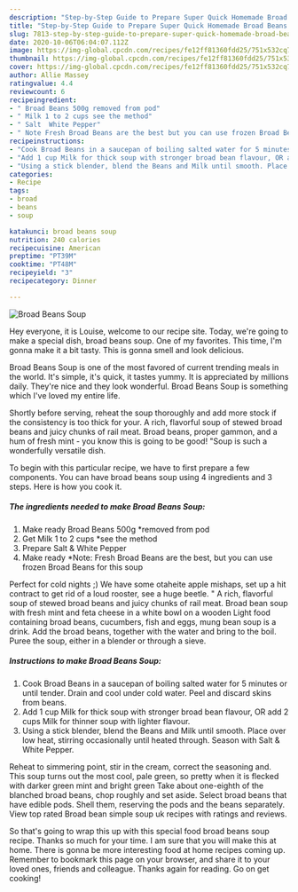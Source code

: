 ```yaml
---
description: "Step-by-Step Guide to Prepare Super Quick Homemade Broad Beans Soup"
title: "Step-by-Step Guide to Prepare Super Quick Homemade Broad Beans Soup"
slug: 7813-step-by-step-guide-to-prepare-super-quick-homemade-broad-beans-soup
date: 2020-10-06T06:04:07.112Z
image: https://img-global.cpcdn.com/recipes/fe12ff81360fdd25/751x532cq70/broad-beans-soup-recipe-main-photo.jpg
thumbnail: https://img-global.cpcdn.com/recipes/fe12ff81360fdd25/751x532cq70/broad-beans-soup-recipe-main-photo.jpg
cover: https://img-global.cpcdn.com/recipes/fe12ff81360fdd25/751x532cq70/broad-beans-soup-recipe-main-photo.jpg
author: Allie Massey
ratingvalue: 4.4
reviewcount: 6
recipeingredient:
- " Broad Beans 500g removed from pod"
- " Milk 1 to 2 cups see the method"
- " Salt  White Pepper"
- " Note Fresh Broad Beans are the best but you can use frozen Broad Beans for this soup"
recipeinstructions:
- "Cook Broad Beans in a saucepan of boiling salted water for 5 minutes or until tender. Drain and cool under cold water. Peel and discard skins from beans."
- "Add 1 cup Milk for thick soup with stronger broad bean flavour, OR add 2 cups Milk for thinner soup with lighter flavour."
- "Using a stick blender, blend the Beans and Milk until smooth. Place over low heat, stirring occasionally until heated through. Season with Salt &amp; White Pepper."
categories:
- Recipe
tags:
- broad
- beans
- soup

katakunci: broad beans soup 
nutrition: 240 calories
recipecuisine: American
preptime: "PT39M"
cooktime: "PT48M"
recipeyield: "3"
recipecategory: Dinner

---
```



![Broad Beans Soup](https://img-global.cpcdn.com/recipes/fe12ff81360fdd25/751x532cq70/broad-beans-soup-recipe-main-photo.jpg)

Hey everyone, it is Louise, welcome to our recipe site. Today, we're going to make a special dish, broad beans soup. One of my favorites. This time, I'm gonna make it a bit tasty. This is gonna smell and look delicious.

Broad Beans Soup is one of the most favored of current trending meals in the world. It's simple, it's quick, it tastes yummy. It is appreciated by millions daily. They're nice and they look wonderful. Broad Beans Soup is something which I've loved my entire life.

Shortly before serving, reheat the soup thoroughly and add more stock if the consistency is too thick for your. A rich, flavorful soup of stewed broad beans and juicy chunks of rail meat. Broad beans, proper gammon, and a hum of fresh mint - you know this is going to be good! &#34;Soup is such a wonderfully versatile dish.


To begin with this particular recipe, we have to first prepare a few components. You can have broad beans soup using 4 ingredients and 3 steps. Here is how you cook it.

<!--inarticleads1-->

##### The ingredients needed to make Broad Beans Soup:

1. Make ready  Broad Beans 500g *removed from pod
1. Get  Milk 1 to 2 cups *see the method
1. Prepare  Salt &amp; White Pepper
1. Make ready  *Note: Fresh Broad Beans are the best, but you can use frozen Broad Beans for this soup


Perfect for cold nights ;) We have some otaheite apple mishaps, set up a hit contract to get rid of a loud rooster, see a huge beetle. &#34; A rich, flavorful soup of stewed broad beans and juicy chunks of rail meat. Broad bean soup with fresh mint and feta cheese in a white bowl on a wooden Light food containing broad beans, cucumbers, fish and eggs, mung bean soup is a drink. Add the broad beans, together with the water and bring to the boil. Puree the soup, either in a blender or through a sieve. 

<!--inarticleads2-->

##### Instructions to make Broad Beans Soup:

1. Cook Broad Beans in a saucepan of boiling salted water for 5 minutes or until tender. Drain and cool under cold water. Peel and discard skins from beans.
1. Add 1 cup Milk for thick soup with stronger broad bean flavour, OR add 2 cups Milk for thinner soup with lighter flavour.
1. Using a stick blender, blend the Beans and Milk until smooth. Place over low heat, stirring occasionally until heated through. Season with Salt &amp; White Pepper.


Reheat to simmering point, stir in the cream, correct the seasoning and. This soup turns out the most cool, pale green, so pretty when it is flecked with darker green mint and bright green Take about one-eighth of the blanched broad beans, chop roughly and set aside. Select broad beans that have edible pods. Shell them, reserving the pods and the beans separately. View top rated Broad bean simple soup uk recipes with ratings and reviews. 

So that's going to wrap this up with this special food broad beans soup recipe. Thanks so much for your time. I am sure that you will make this at home. There is gonna be more interesting food at home recipes coming up. Remember to bookmark this page on your browser, and share it to your loved ones, friends and colleague. Thanks again for reading. Go on get cooking!
